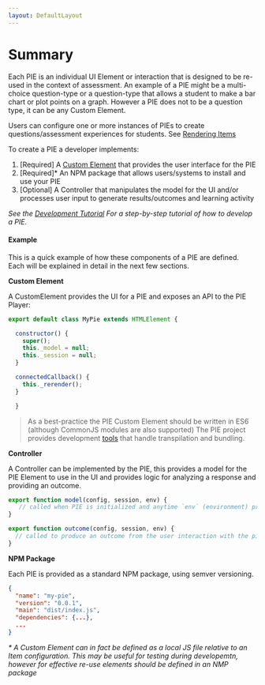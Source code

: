 ```yaml
---
layout: DefaultLayout
---
```


# Summary

Each PIE is an individual UI Element or interaction that is designed to be re-used in the context of assessment. An example of a PIE might be a multi-choice question-type or a question-type that allows a student to make a bar chart or plot points on a graph. However a PIE does not to be a question type, it can be any Custom Element. 

Users can configure one or more instances of PIEs to create questions/assessment experiences for students. See [Rendering Items](/docs/using/rendering-items.md)

To create a PIE a developer implements:

1. [Required] A [Custom Element](https://www.w3.org/TR/custom-elements/) that provides the user interface for the PIE
2. [Required]* An NPM package that allows users/systems to install and use your PIE
3. [Optional] A Controller that manipulates the model for the UI and/or processes user input to generate results/outcomes and learning activity 

_See the [Development Tutorial](../tutorial/development-tutorial.md) For a step-by-step tutorial of how to develop a PIE._


#### Example

This is a quick example of how these components of a PIE are defined. Each will be explained in detail in the next few sections.

**Custom Element**

A CustomElement provides the UI for a PIE and exposes an API to the PIE Player: 

```javascript
export default class MyPie extends HTMLElement {

  constructor() {
    super();
    this._model = null;
    this._session = null;
  }

  connectedCallback() {
    this._rerender();
  }

  }

```

> As a best-practice the PIE Custom Element should be written in ES6 (although CommonJS modules are also supported) The PIE project provides development [tools](https://github.com/PieLabs/pie-cli) that handle transpilation and bundling. 

**Controller**

A Controller can be implemented by the PIE, this provides a model for the PIE Element to use in the UI and provides logic for analyzing a response and providing an outcome.

```javascript
export function model(config, session, env) {
   // called when PIE is initialized and anytime `env` (environment) properties change
}

export function outcome(config, session, env) {
  // called to produce an outcome from the user interaction with the pie (score, etc)
}
```

**NPM Package**

Each PIE is provided as a standard NPM package, using semver versioning.

```json
{
  "name": "my-pie",
  "version": "0.0.1",
  "main": "dist/index.js",
  "dependencies": {...},
  ...
}
``` 


_* A Custom Element can in fact be defined as a local JS file relative to an Item configuration. This may be useful for testing during developemtn, however for effective re-use elements should be defined in an NMP package_